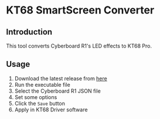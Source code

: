 # KT68 SmartScreen Converter

## Introduction
This tool converts Cyberboard R1's LED effects to KT68 Pro.

## Usage
1. Download the latest release from [here](https://github.com/reflection1921/KT68SmartScreenConverter/releases)
2. Run the executable file
3. Select the Cyberboard R1 JSON file
4. Set some options
5. Click the `Save` button
6. Apply in KT68 Driver software